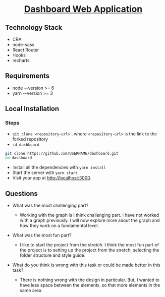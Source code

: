 <h1 align="center">
<a href="https://dashboard-bsa.vercel.app/">

Dashboard Web Application
</a>

</h1>

## Technology Stack

-   CRA
-   node-sass
-   React Router
-   Hooks
-   recharts

## Requirements

-   node --version >= 6
-   yarn --version >= 3

## Local Installation

### Steps

-   `git clone <repository-url>` , where `<repository-url>` is the link to the forked repository
-   `cd dashboard`

```sh
git clone https://github.com/USERNAME/dashboard.git
cd dashboard
```

-   Install all the dependencies with `yarn install`
-   Start the server with `yarn start`
-   Visit your app at [http://localhost:3000](http://localhost:3000).

## Questions

-   What was the most challenging part?

    -   Working with the graph is I think challenging part. I have not worked with a graph previously. I will now explore more about the graph and how they work on a fundamental level.

-   What was the most fun part?

    -   I like to start the project from the stretch. I think the most fun part of the project is to setting up the project from the stretch, selecting the folder structure and style guide.

-   What do you think is wrong with this task or could be made better in this task?

    -   There is nothing wrong with the design in particular. But, I wanted to have less space between the elements, so that more elements in the same area.
